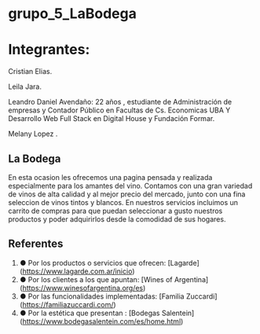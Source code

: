 # grupo_5_LaBodega

# Integrantes:

Cristian Elias.   

Leila Jara.   

Leandro Daniel Avendaño: 22 años , estudiante de Administración de empresas y Contador Público en Facultas de Cs. Economicas UBA Y Desarrollo Web Full Stack en Digital House y Fundación Formar.
 
Melany Lopez .


## La Bodega 

En esta ocasion les ofrecemos una pagina pensada y realizada especialmente para los amantes del vino.
Contamos con una gran variedad de vinos de alta calidad y al mejor precio del mercado, junto con una fina seleccion de vinos tintos y blancos.
En nuestros servicios incluimos un carrito de compras para que puedan seleccionar a gusto nuestros productos y poder adquirirlos desde la comodidad de sus hogares.



##  Referentes
1. ● Por los productos o servicios que ofrecen: [Lagarde] (https://www.lagarde.com.ar/inicio)
2.  ● Por los clientes a los que apuntan: [Wines  of Argentina] (https://www.winesofargentina.org/es)
3.  ● Por las funcionalidades implementadas: [Familia Zuccardi] (https://familiazuccardi.com/)
4.  ● Por la estética que presentan : [Bodegas Salentein] (https://www.bodegasalentein.com/es/home.html)
